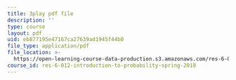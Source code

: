 ```yaml
---
title: 3play pdf file
description: ''
type: course
layout: pdf
uid: eb877195e47167ca27639ad1945f44b0
file_type: application/pdf
file_location: >-
  https://open-learning-course-data-production.s3.amazonaws.com/res-6-012-introduction-to-probability-spring-2018/eb877195e47167ca27639ad1945f44b0_IC-pnm6PEGk.pdf
course_id: res-6-012-introduction-to-probability-spring-2018
---
```

